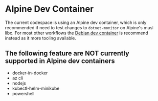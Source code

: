 # Alpine Dev Container

The current codespace is using an Alpine dev container, which is only recommended if need to test changes to `dotnet-monitor` on Alpine's musl libc. For most other workflows the [Debian dev container](../glibc/devcontainer.json) is recommend instead as it more tooling available.

## The following feature are **NOT** currently supported in Alpine dev containers
- docker-in-docker
- az cli
- nodejs
- kubectl-helm-minikube
- powershell